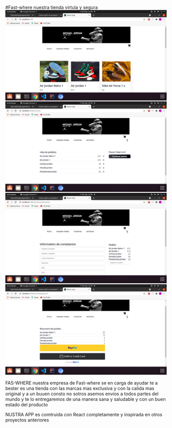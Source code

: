  #Fast-where nuestra tienda virtula y segura
<img src='https://github.com/Josimar-Victoria/fast-where/blob/master/proyectosDeReact/fast-where/Captura%20de%20pantalla%20de%202021-05-11%2022-48-13.png?raw=true'/>
<img src='https://github.com/Josimar-Victoria/fast-where/blob/master/proyectosDeReact/fast-where/Captura%20de%20pantalla%20de%202021-05-11%2022-48-40.png?raw=true'/>
<img src='https://github.com/Josimar-Victoria/fast-where/blob/master/proyectosDeReact/fast-where/Captura%20de%20pantalla%20de%202021-05-11%2022-48-53.png?raw=true'/>
<img src='https://github.com/Josimar-Victoria/fast-where/blob/master/proyectosDeReact/fast-where/Captura%20de%20pantalla%20de%202021-05-11%2022-49-08.png?raw=true'/>

FAS-WHERE nuestra empresa de Fast-where se en carga de ayudar te a bester es una tienda con las marcas mas exclusiva 
y con la calida mas original y a un buuen consto no sotros asemos envios a todos partes del mundo y te lo entregaremos de una 
manera sana y saludable y con un buen estado del producto 

NUSTRA APP es comtruida con React completamente y inspirada en otros proyectos anteriores 
